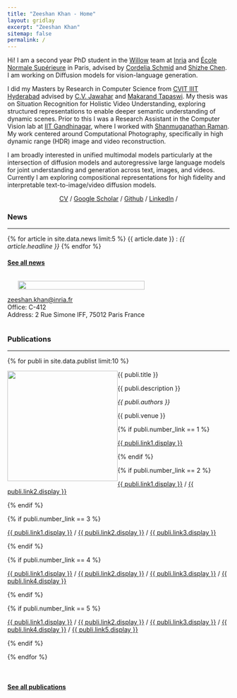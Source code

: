 ```yaml
---
title: "Zeeshan Khan - Home"
layout: gridlay
excerpt: "Zeeshan Khan"
sitemap: false
permalink: /
---
```


<div class="container-fluid">

<div class="row">

<div class="col-sm-8">

Hi! I am a second year PhD student in the <a href="http://www.di.ens.fr/willow">Willow</a> team at <a href="https://www.inria.fr/en">Inria</a> and  <a href="https://www.ens.psl.eu/en">École Normale Supérieure</a> in Paris, advised by <a href="https://cordeliaschmid.github.io">Cordelia Schmid</a> and <a href="https://cshizhe.github.io">Shizhe Chen</a>. I am working on Diffusion models for vision-language generation. 

I did my Masters by Research in Computer Science from <a href="http://cvit.iiit.ac.in">CVIT IIIT Hyderabad</a> advised by <a href="https://faculty.iiit.ac.in/~jawahar/index.html">C.V. Jawahar</a> and <a href="https://makarandtapaswi.github.io">Makarand Tapaswi</a>. My thesis was on Situation Recognition for Holistic Video Understanding, exploring structured representations to enable deeper semantic understanding of dynamic scenes. Prior to this I was a Research Assistant in the Computer Vision lab at <a href="https://iitgn.ac.in">IIT Gandhinagar</a>, where I worked with <a href="https://shanmuga.people.iitgn.ac.in"> Shanmuganathan Raman</a>. My work centered around Computational Photography, specifically in high dynamic range (HDR) image and video reconstruction.

I am broadly interested in unified multimodal models particularly at the intersection of diffusion models and autoregressive large language models for joint understanding and generation across text, images, and videos. Currently I am exploring compositional representations for high fidelity and interpretable text-to-image/video diffusion models.

<p align="center">
  <a href="./docs/Zeeshan_cv_2022.pdf">CV</a> /
  <a href="https://scholar.google.com/citations?user=uvhBVYoAAAAJ&hl=en">Google Scholar</a> /
  <a href="https://github.com/zeeshank95">Github</a> /
  <a href="https://www.linkedin.com/in/khan-zeeshan-606-">LinkedIn</a> /
</p>

### News
****
{% for article in site.data.news limit:5 %}
{{ article.date }} :
<em>{{ article.headline }}</em>
{% endfor %}
#### <a href="{{ site.url }}{{ site.baseurl }}/allnews.html">See all news</a>

</div>

<div class="col-sm-4" style="display:table-cell; vertical-align:left; text-align:left">

  <div class="text-left">
  <ul style="overflow: hidden">
  <img src="{{ site.url }}{{ site.baseurl }}/images/profile_pic.jpeg" class="img-responsive" width="100%" />
  </ul>

  <!-- <br clear="all" /> -->
  <A HREF="mailto:zeeshan.khan@inria.fr">zeeshan.khan@inria.fr</A> <br>
  Office: C-412<br>
  Address: 2 Rue Simone IFF, 75012 Paris France<br>

</div>

</div>
</div>

<div class="col-sm-12">

### Publications
****

{% for publi in site.data.publist limit:10 %}

<div class="col-sm-11 clearfix">
 <div class="well">
 <pubtit>{{ publi.title }}</pubtit>

 <img src="{{ site.url }}{{ site.baseurl }}/images/pubpic/{{ publi.image }}" class="img-responsive" width="250px" style="float: left" />

 <p>{{ publi.description }}</p>

 <p><em>{{ publi.authors }}</em></p>

 <p>{{ publi.venue }}</p>

 {% if publi.number_link == 1 %}
 <p><a href="{{ publi.link1.url }}">{{ publi.link1.display }}</a></p>
 {% endif %}

 {% if publi.number_link == 2 %}
 <p><a href="{{ publi.link1.url }}">{{ publi.link1.display }}</a>
 /
 <a href="{{ publi.link2.url }}">{{ publi.link2.display }}</a></p>
 {% endif %}

 {% if publi.number_link == 3 %}
 <p><a href="{{ publi.link1.url }}">{{ publi.link1.display }}</a>
 /
 <a href="{{ publi.link2.url }}">{{ publi.link2.display }}</a>
 /
 <a href="{{ publi.link3.url }}">{{ publi.link3.display }}</a></p>
 {% endif %}

 {% if publi.number_link == 4 %}
 <p><a href="{{ publi.link1.url }}">{{ publi.link1.display }}</a>
 /
 <a href="{{ publi.link2.url }}">{{ publi.link2.display }}</a>
 /
 <a href="{{ publi.link3.url }}">{{ publi.link3.display }}</a>
 /
 <a href="{{ publi.link4.url }}">{{ publi.link4.display }}</a></p>
 {% endif %}

 {% if publi.number_link == 5 %}
 <p><a href="{{ publi.link1.url }}">{{ publi.link1.display }}</a>
 /
 <a href="{{ publi.link2.url }}">{{ publi.link2.display }}</a>
 /
 <a href="{{ publi.link3.url }}">{{ publi.link3.display }}</a>
 /
 <a href="{{ publi.link4.url }}">{{ publi.link4.display }}</a>
 /
 <a href="{{ publi.link5.url }}">{{ publi.link5.display }}</a></p>
 {% endif %}

 </div>
</div>

{% endfor %}

<br clear="all"/>

#### <a href="{{ site.url }}{{ site.baseurl }}/publications">See all publications</a>

</div>


